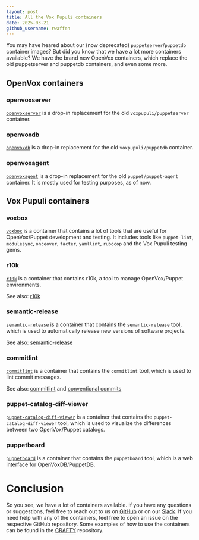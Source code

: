 ```yaml
---
layout: post
title: All the Vox Pupuli containers
date: 2025-03-21
github_username: rwaffen
---
```


You may have heared about our (now deprecated) `puppetserver`/`puppetdb` container images? But did you know that we have a lot more containers available?
We have the brand new OpenVox containers, which replace the old puppetserver and puppetdb containers, and even some more.

## OpenVox containers

### openvoxserver

[`openvoxserver`](https://github.com/openvoxproject/container-openvoxserver) is a drop-in replacement for the old `voxpupuli/puppetserver` container.

### openvoxdb

[`openvoxdb`](https://github.com/openvoxproject/container-openvoxdb) is a drop-in replacement for the old `voxpupuli/puppetdb` container.

### openvoxagent

[`openvoxagent`](https://github.com/openvoxproject/container-openvoxagent) is a drop-in replacement for the old `puppet/puppet-agent` container. It is mostly used for testing purposes, as of now.

## Vox Pupuli containers

### voxbox

[`voxbox`](https://github.com/voxpupuli/container-voxbox) is a container that contains a lot of tools that are useful for OpenVox/Puppet development and testing. It includes tools like `puppet-lint`, `modulesync`, `onceover`, `facter`, `yamllint`, `rubocop` and the Vox Pupuli testing gems.

### r10k

[`r10k`](https://github.com/voxpupuli/container-r10k) is a container that contains r10k, a tool to manage OpenVox/Puppet environments.

See also: [r10k](https://github.com/puppetlabs/r10k)

### semantic-release

[`semantic-release`](https://github.com/voxpupuli/container-semantic-release) is a container that contains the `semantic-release` tool, which is used to automatically release new versions of software projects.

See also: [semantic-release](https://github.com/semantic-release/semantic-release)

### commitlint

[`commitlint`](https://github.com/voxpupuli/container-commitlint) is a container that contains the `commitlint` tool, which is used to lint commit messages.

See also: [commitlint](https://commitlint.js.org/) and [conventional commits](https://www.conventionalcommits.org/)

### puppet-catalog-diff-viewer

[`puppet-catalog-diff-viewer`](https://github.com/voxpupuli/puppet-catalog-diff-viewer) is a container that contains the `puppet-catalog-diff-viewer` tool, which is used to visualize the differences between two OpenVox/Puppet catalogs.

### puppetboard

[`puppetboard`](https://github.com/voxpupuli/puppetboard) is a container that contains the `puppetboard` tool, which is a web interface for OpenVoxDB/PuppetDB.

# Conclusion

So you see, we have a lot of containers available. If you have any questions or suggestions, feel free to reach out to us on [GitHub](https://github.com/voxpupuli) or on our [Slack](https://voxpupuli.slack.com/).
If you need help with any of the containers, feel free to open an issue on the respective GitHub repository.
Some examples of how to use the containers can be found in the [CRAFTY](https://github.com/voxpupuli/crafty) repository.
